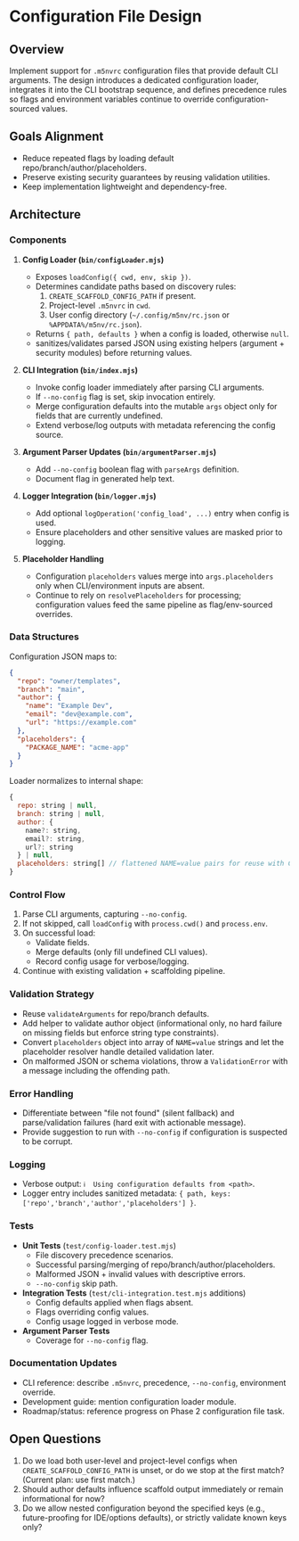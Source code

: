 # Configuration File Design

## Overview

Implement support for `.m5nvrc` configuration files that provide default CLI
arguments. The design introduces a dedicated configuration loader, integrates it
into the CLI bootstrap sequence, and defines precedence rules so flags and
environment variables continue to override configuration-sourced values.

## Goals Alignment

- Reduce repeated flags by loading default repo/branch/author/placeholders.
- Preserve existing security guarantees by reusing validation utilities.
- Keep implementation lightweight and dependency-free.

## Architecture

### Components

1. **Config Loader (`bin/configLoader.mjs`)**
   - Exposes `loadConfig({ cwd, env, skip })`.
   - Determines candidate paths based on discovery rules:
     1. `CREATE_SCAFFOLD_CONFIG_PATH` if present.
     2. Project-level `.m5nvrc` in `cwd`.
     3. User config directory (`~/.config/m5nv/rc.json` or `%APPDATA%/m5nv/rc.json`).
   - Returns `{ path, defaults }` when a config is loaded, otherwise `null`.
   - sanitizes/validates parsed JSON using existing helpers (argument + security
     modules) before returning values.

2. **CLI Integration (`bin/index.mjs`)**
   - Invoke config loader immediately after parsing CLI arguments.
   - If `--no-config` flag is set, skip invocation entirely.
   - Merge configuration defaults into the mutable `args` object only for fields
     that are currently undefined.
   - Extend verbose/log outputs with metadata referencing the config source.

3. **Argument Parser Updates (`bin/argumentParser.mjs`)**
   - Add `--no-config` boolean flag with `parseArgs` definition.
   - Document flag in generated help text.

4. **Logger Integration (`bin/logger.mjs`)**
   - Add optional `logOperation('config_load', ...)` entry when config is used.
   - Ensure placeholders and other sensitive values are masked prior to logging.

5. **Placeholder Handling**
   - Configuration `placeholders` values merge into `args.placeholders` only
     when CLI/environment inputs are absent.
   - Continue to rely on `resolvePlaceholders` for processing; configuration
     values feed the same pipeline as flag/env-sourced overrides.

### Data Structures

Configuration JSON maps to:

```json
{
  "repo": "owner/templates",
  "branch": "main",
  "author": {
    "name": "Example Dev",
    "email": "dev@example.com",
    "url": "https://example.com"
  },
  "placeholders": {
    "PACKAGE_NAME": "acme-app"
  }
}
```

Loader normalizes to internal shape:

```js
{
  repo: string | null,
  branch: string | null,
  author: {
    name?: string,
    email?: string,
    url?: string
  } | null,
  placeholders: string[] // flattened NAME=value pairs for reuse with CLI logic
}
```

### Control Flow

1. Parse CLI arguments, capturing `--no-config`.
2. If not skipped, call `loadConfig` with `process.cwd()` and `process.env`.
3. On successful load:
   - Validate fields.
   - Merge defaults (only fill undefined CLI values).
   - Record config usage for verbose/logging.
4. Continue with existing validation + scaffolding pipeline.

### Validation Strategy

- Reuse `validateArguments` for repo/branch defaults.
- Add helper to validate author object (informational only, no hard failure on
  missing fields but enforce string type constraints).
- Convert `placeholders` object into array of `NAME=value` strings and let the
  placeholder resolver handle detailed validation later.
- On malformed JSON or schema violations, throw a `ValidationError` with a
  message including the offending path.

### Error Handling

- Differentiate between "file not found" (silent fallback) and parse/validation
  failures (hard exit with actionable message).
- Provide suggestion to run with `--no-config` if configuration is suspected to
  be corrupt.

### Logging

- Verbose output: `ℹ️  Using configuration defaults from <path>`.
- Logger entry includes sanitized metadata: `{ path, keys: ['repo','branch','author','placeholders'] }`.

### Tests

- **Unit Tests** (`test/config-loader.test.mjs`)
  - File discovery precedence scenarios.
  - Successful parsing/merging of repo/branch/author/placeholders.
  - Malformed JSON + invalid values with descriptive errors.
  - `--no-config` skip path.
- **Integration Tests** (`test/cli-integration.test.mjs` additions)
  - Config defaults applied when flags absent.
  - Flags overriding config values.
  - Config usage logged in verbose mode.
- **Argument Parser Tests**
  - Coverage for `--no-config` flag.

### Documentation Updates

- CLI reference: describe `.m5nvrc`, precedence, `--no-config`, environment
  override.
- Development guide: mention configuration loader module.
- Roadmap/status: reference progress on Phase 2 configuration file task.

## Open Questions

1. Do we load both user-level and project-level configs when `CREATE_SCAFFOLD_CONFIG_PATH` is unset, or do we stop at the first match? (Current plan: use first match.)
2. Should author defaults influence scaffold output immediately or remain informational for now?
3. Do we allow nested configuration beyond the specified keys (e.g., future-proofing for IDE/options defaults), or strictly validate known keys only?

